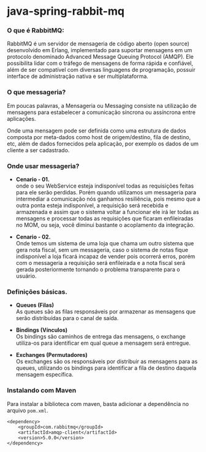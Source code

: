 # java-spring-rabbit-mq

### O que é RabbitMQ:
RabbitMQ é um servidor de mensageria de código aberto (open source) desenvolvido em Erlang, implementado para suportar mensagens em um protocolo denominado Advanced Message Queuing Protocol (AMQP). Ele possibilita lidar com o tráfego de mensagens de forma rápida e confiável, além de ser compatível com diversas linguagens de programação, possuir interface de administração nativa e ser multiplataforma.

### O que messageria?
Em poucas palavras, a Mensageria ou Messaging consiste na utilização de mensagens para estabelecer a comunicação síncrona ou assíncrona entre aplicações.

Onde uma mensagem pode ser definida como uma estrutura de dados composta por meta-dados como host de origem/destino, fila de destino, etc, além de dados fornecidos pela aplicação, por exemplo os dados de um cliente a ser cadastrado.


### Onde usar messageria?

* **Cenario - 01.** <br>
onde o seu WebService esteja indisponível todas as requisições feitas para ele serão perdidas. Porém quando utilizamos um messageria para intermediar a comunicação nós ganhamos resiliência, pois mesmo que a outra ponta esteja indisponível, a requisição será recebida e armazenada e assim que o sistema voltar a funcionar ele irá ler todas as mensagens e processar todas as requisições que ficaram enfileiradas no MOM, ou seja, você diminui bastante o acoplamento da integração.


* **Cenario - 02.**<br>
Onde temos um sistema de uma loja que chama um outro sistema que gera nota fiscal, sem um messageria, caso o sistema de notas fique indisponível a loja ficará incapaz de vender pois ocorrerá erros, porém com o messageria a requisição será enfileirada e a nota fiscal será gerada posteriormente tornando o problema transparente para o usuário.


### Definições básicas.

* **Queues (Filas)** <br>
As queues são as filas responsáveis por armazenar as mensagens que serão distribuídas para o canal de saída.

* **Bindings (Vínculos)** <br>
Os bindings são caminhos de entrega das mensagens, o exchange utiliza-os para identificar em qual queue a mensagem será entregue.

* **Exchanges (Permutadores)** <br>
Os exchanges são os responsáveis por distribuir as mensagens para as queues, utilizando os bindings para identificar a fila de destino daquela mensagem específica.

### Instalando com Maven
Para instalar a biblioteca com maven, basta adicionar a dependência no arquivo `pom.xml`.

````
<dependency>
    <groupId>com.rabbitmq</groupId>
    <artifactId>amqp-client</artifactId>
    <version>5.0.0</version>
</dependency>
````

